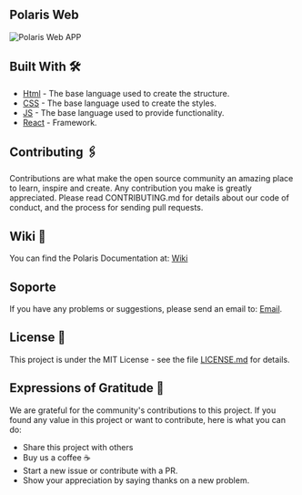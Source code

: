 ## Polaris Web

![Polaris Web APP](https://cusoft.tech/wp-content/uploads/2024/05/previewVideoPolaris.png)

## Built With 🛠️

- [Html](https://developer.mozilla.org/es/docs/Web/HTML) - The base language used to create the structure.
- [CSS](https://rubyonrails.org) - The base language used to create the styles.
- [JS](https://rubygems.org) - The base language used to provide functionality.
- [React](https://www.postgresql.org) - Framework. 

## Contributing 🖇️

Contributions are what make the open source community an amazing place to learn, inspire and create. Any contribution you make is greatly appreciated. Please read CONTRIBUTING.md for details about our code of conduct, and the process for sending pull requests.

## Wiki 📖

You can find the Polaris Documentation at:  [Wiki](https://docs.polarisweb3.org)

## Soporte

If you have any problems or suggestions, please send an email to: [Email](mailto:universe@polarisweb3.org).

## License 📄

This project is under the MIT License - see the file [LICENSE.md](LICENSE.md) for details.

## Expressions of Gratitude 🎁

We are grateful for the community's contributions to this project. If you found any value in this project or want to contribute, here is what you can do:

- Share this project with others
- Buy us a coffee ☕
- Start a new issue or contribute with a PR.
- Show your appreciation by saying thanks on a new problem.

